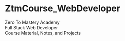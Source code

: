 # ZtmCourse_WebDeveloper

Zero To Mastery Academy  
Full Stack Web Developer  
Course Material, Notes, and Projects
